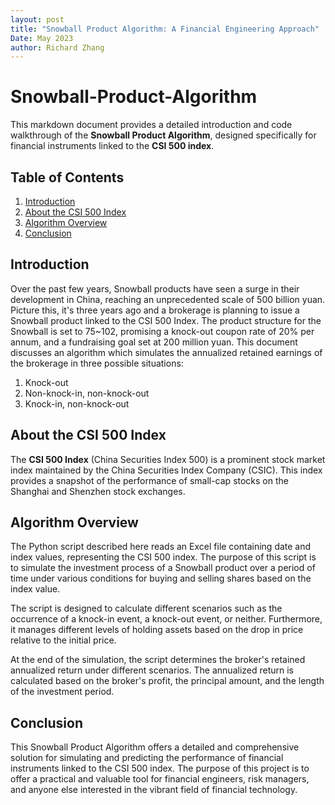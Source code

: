 ```yaml
---
layout: post
title: "Snowball Product Algorithm: A Financial Engineering Approach"
Date: May 2023
author: Richard Zhang
---
```


# Snowball-Product-Algorithm

This markdown document provides a detailed introduction and code walkthrough of the **Snowball Product Algorithm**, designed specifically for financial instruments linked to the **CSI 500 index**.

## Table of Contents

1. [Introduction](#introduction)
2. [About the CSI 500 Index](#csi-500-index)
3. [Algorithm Overview](#algorithm-overview)
4. [Conclusion](#conclusion)

## Introduction <a name="introduction"></a>

Over the past few years, Snowball products have seen a surge in their development in China, reaching an unprecedented scale of 500 billion yuan. Picture this, it's three years ago and a brokerage is planning to issue a Snowball product linked to the CSI 500 Index. The product structure for the Snowball is set to 75~102, promising a knock-out coupon rate of 20% per annum, and a fundraising goal set at 200 million yuan. This document discusses an algorithm which simulates the annualized retained earnings of the brokerage in three possible situations: 

1. Knock-out
2. Non-knock-in, non-knock-out
3. Knock-in, non-knock-out

## About the CSI 500 Index <a name="csi-500-index"></a>

The **CSI 500 Index** (China Securities Index 500) is a prominent stock market index maintained by the China Securities Index Company (CSIC). This index provides a snapshot of the performance of small-cap stocks on the Shanghai and Shenzhen stock exchanges.

## Algorithm Overview <a name="algorithm-overview"></a>

The Python script described here reads an Excel file containing date and index values, representing the CSI 500 index. The purpose of this script is to simulate the investment process of a Snowball product over a period of time under various conditions for buying and selling shares based on the index value.

The script is designed to calculate different scenarios such as the occurrence of a knock-in event, a knock-out event, or neither. Furthermore, it manages different levels of holding assets based on the drop in price relative to the initial price.

At the end of the simulation, the script determines the broker's retained annualized return under different scenarios. The annualized return is calculated based on the broker's profit, the principal amount, and the length of the investment period.

## Conclusion <a name="conclusion"></a>

This Snowball Product Algorithm offers a detailed and comprehensive solution for simulating and predicting the performance of financial instruments linked to the CSI 500 index. The purpose of this project is to offer a practical and valuable tool for financial engineers, risk managers, and anyone else interested in the vibrant field of financial technology.
